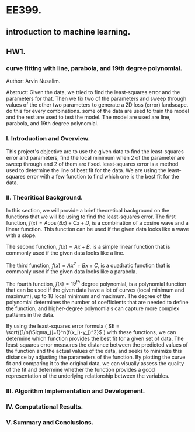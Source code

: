 # EE399. 
## introduction to machine learning. 
## HW1. 

### curve fitting with line, parabola, and 19th degree polynomial. 
Author: Arvin Nusalim. 

Abstruct: Given the data, we tried to find the least-squares error and the parameters for that. Then we fix two of the parameters and sweep through values of the other two parameters to generate a 2D loss (error) landscape. do this for every combinations. some of the data are used to train the model and the rest are used to test the model. The model are used are line, parabola, and 19th degree polynomial.  

### I. Introduction and Overview.   
This project's objective are to use the given data to find the least-squares error and parameters, find the local minimum when 2 of the parameter are sweep through and 2 of them are fixed. least-squares error is a method used to determine the line of best fit for the data. We are using the least-squares error with a few function to find which one is the best fit for the data. 
   
### II. Theoritical Background. 
In this section, we will provide a brief theoretical background on the functions that we will be using to find the least-squares error. The first function, $f(x) = A\cos(Bx) + Cx + D$, is a combination of a cosine wave and a linear function. This function can be used if the given data looks like a wave with a slope.

The second function, $f(x) = Ax + B$, is a simple linear function that is commonly used if the given data looks like a line.

The third function, $f(x) = Ax^2 + Bx + C$, is a quadratic function that is commonly used if the given data looks like a parabola.

The fourth function, $f(x) = 19^{th}$ degree polynomial, is a polynomial function that can be used if the given data have a lot of curves (local minimum and maximum), up to 18 local minimum and maximum. The degree of the polynomial determines the number of coefficients that are needed to define the function, and higher-degree polynomials can capture more complex patterns in the data.

By using the least-squares error formula ( $E = \sqrt{(1/n)\Sigma_{j=1}^n(f(x_j)-y_j)^2}$  ) with these functions, we can determine which function provides the best fit for a given set of data. The least-squares error measures the distance between the predicted values of the function and the actual values of the data, and seeks to minimize this distance by adjusting the parameters of the function. By plotting the curve fit and comparing it to the original data, we can visually assess the quality of the fit and determine whether the function provides a good representation of the underlying relationship between the variables.


### III. Algorithm Implementation and Development. 

### IV. Computational Results. 

### V. Summary and Conclusions. 
